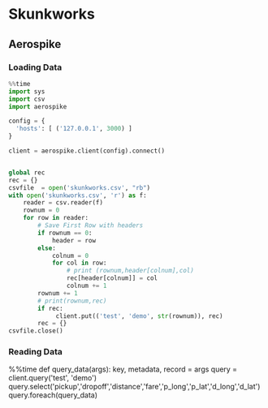 # Skunkworks

## Aerospike

### Loading Data

```python
%%time
import sys
import csv
import aerospike

config = {
  'hosts': [ ('127.0.0.1', 3000) ]
}

client = aerospike.client(config).connect()


global rec
rec = {}
csvfile  = open('skunkworks.csv', "rb")
with open('skunkworks.csv', 'r') as f:
    reader = csv.reader(f) 
    rownum = 0
    for row in reader:
        # Save First Row with headers
        if rownum == 0:
            header = row
        else:
            colnum = 0
            for col in row:
                # print (rownum,header[colnum],col)
                rec[header[colnum]] = col
                colnum += 1
        rownum += 1
        # print(rownum,rec)
        if rec:
             client.put(('test', 'demo', str(rownum)), rec)
        rec = {}
csvfile.close()

```

### Reading Data

%%time
def query_data(args):
    key, metadata, record = args
query = client.query('test', 'demo')
query.select('pickup','dropoff','distance','fare','p_long','p_lat','d_long','d_lat')
query.foreach(query_data)
